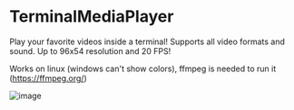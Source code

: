 # TerminalMediaPlayer
Play your favorite videos inside a terminal! Supports all video formats and sound. Up to 96x54 resolution and 20 FPS!

Works on linux (windows can't show colors), ffmpeg is needed to run it (https://ffmpeg.org/)

![image](https://cdn.discordapp.com/attachments/794540894971625482/999032140085874781/unknown.png)
